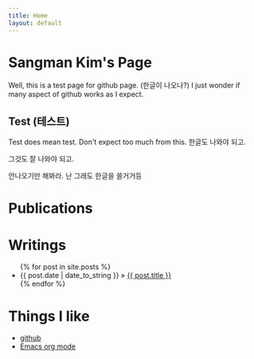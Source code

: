 ```yaml
---
title: Home
layout: default 
---
```


Sangman Kim's Page 
=====================

Well, this is a test page for github page. (한글이 나오나?) I just wonder if many aspect of github works as I expect.

Test (테스트)
-------------------------

Test does mean test. Don't expect too much from this. 한글도 나와야 되고.

그것도 잘 나와야 되고.

안나오기만 해봐라. 난 그래도 한글을 쓸거거등

<div id="home">
  <h1>Publications</h1>
  <ul class="pub">
  </ul>

  <h1>Writings</h1>
  <ul class="posts">
    {% for post in site.posts %}
      <li><span>{{ post.date | date_to_string }}</span> &raquo; <a href="{{ post.url }}">{{ post.title }}</a></li>
    {% endfor %}
  </ul>
  
  <h1>Things I like</h1>
  <ul>
  <li> <a href="http://www.github.com">github</a>
  <li> <a href="http://orgmode.org/">Emacs org mode</a>
  </ul>
</div>
